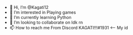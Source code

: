 - 👋 Hi, I’m @Kagati12
- 👀 I’m interested in Playing games 
- 🌱 I’m currently learning Python 
- 💞️ I’m looking to collaborate on Idk rn 
- 📫 How to reach me From Discord  KAGATI!!!#1931 <-- My id 

<!---
Kagati12/Kagati12 is a ✨ special ✨ repository because its `README.md` (this file) appears on your GitHub profile.
You can click the Preview link to take a look at your changes.
--->
